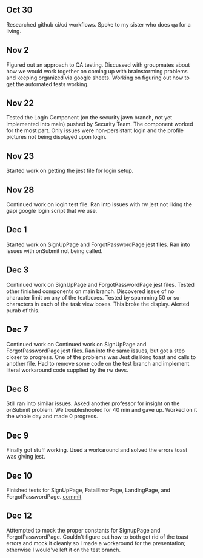 ## Oct 30
Researched github ci/cd workflows. Spoke to my sister who does qa for a living.
## Nov 2
Figured out an approach to QA testing. Discussed with groupmates about how we would work together on coming up with brainstorming problems and keeping organized via google sheets. Working on figuring out how to get the automated tests working.
## Nov 22
Tested the Login Component (on the security jawn branch, not yet implemented into main) pushed by Security Team.
The component worked for the most part. Only issues were non-persistant login and the profile pictures not being displayed upon login.
## Nov 23
Started work on getting the jest file for login setup.
## Nov 28
  Continued work on login test file. Ran into issues with rw jest not liking the gapi google login script that we use.
## Dec 1
Started work on SignUpPage and ForgotPasswordPage jest files. Ran into issues with onSubmit not being called.
## Dec 3
Continued work on SignUpPage and ForgotPasswordPage jest files. Tested other finished components on main branch. Discovered issue of no character limit on any of the textboxes. Tested by spamming 50 or so characters in each of the task view boxes. This broke the display. Alerted purab of this.
## Dec 7
Continued work on Continued work on SignUpPage and ForgotPasswordPage jest files. Ran into the same issues, but got a step closer to progress. One of the problems was Jest disliking toast and calls to another file. Had to remove some code on the test branch and implement literal workaround code supplied by the rw devs.
## Dec 8
Still ran into similar issues. Asked another professor for insight on the onSubmit problem. We troubleshooted for 40 min and gave up. Worked on it the whole day and made 0 progress.
## Dec 9
Finally got stuff working. Used a workaround and solved the errors toast was giving jest.
## Dec 10
Finished tests for SignUpPage, FatalErrorPage, LandingPage, and ForgotPasswordPage. [commit](https://github.com/dhruvilk/Road-To-Success/commit/07ab65630adacc94f7b02e7f092b22c64132ac62)
## Dec 12
Atttempted to mock the proper constants for SignupPage and ForgotPasswordPage. Couldn't figure out how to both get rid of the toast errors and mock it cleanly so I made a workaround for the presentation; otherwise I would've left it on the test branch.
